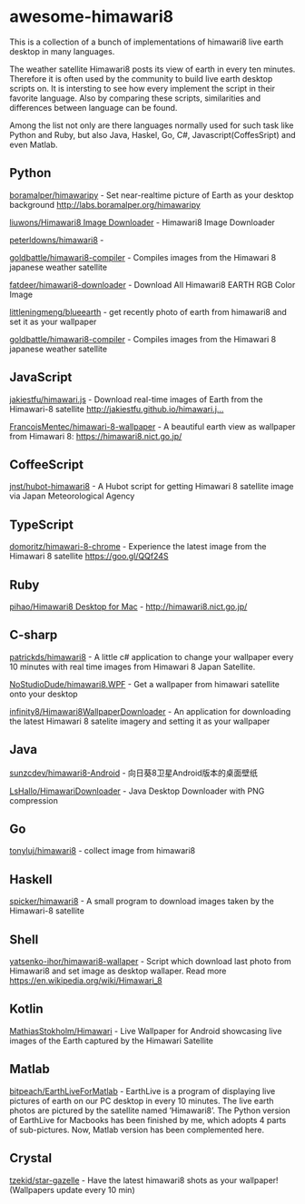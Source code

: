 # awesome-himawari8
This is a collection of a bunch of implementations of himawari8 live earth desktop in many languages.

The weather satellite Himawari8 posts its view of earth in every ten minutes. Therefore it is often used by the community to build live earth desktop scripts on. It is intersting to see how every implement the script in their favorite language. 
Also by comparing these scripts, similarities and differences between language can be found. 

Among the list not only are there languages normally used for such task like Python and Ruby, but also Java, Haskel, Go, C#, Javascript(CoffesSript) and even Matlab.

## Python

[boramalper/himawaripy](https://github.com/boramalper/himawaripy) - Set near-realtime picture of Earth as your desktop background http://labs.boramalper.org/himawaripy

[liuwons/Himawari8 Image Downloader](https://github.com/liuwons/himawari8downloader) - Himawari8 Image Downloader

[peterldowns/himawari8](https://github.com/peterldowns/himawari8) - 

[goldbattle/himawari8-compiler](https://github.com/goldbattle/himawari8-compiler) - Compiles images from the Himawari 8 japanese weather satellite

[fatdeer/himawari8-downloader](https://github.com/fatdeer/himawari8-downloader) - Download All Himawari8 EARTH RGB Color Image

[littleningmeng/blueearth](https://github.com/littleningmeng/blueearth) - get recently photo of earth from himawari8 and set it as your wallpaper

[goldbattle/himawari8-compiler](https://github.com/search?utf8=✓&q=himawari&type=Repositories) - Compiles images from the Himawari 8 japanese weather satellite

## JavaScript

[jakiestfu/himawari.js](https://github.com/jakiestfu/himawari.js) - Download real-time images of Earth from the Himawari-8 satellite http://jakiestfu.github.io/himawari.j…

[FrancoisMentec/himawari-8-wallpaper](https://github.com/FrancoisMentec/himawari-8-wallpaper) - A beautiful earth view as wallpaper from Himawari 8: https://himawari8.nict.go.jp/

## CoffeeScript

[jnst/hubot-himawari8](https://github.com/jnst/hubot-himawari8) - A Hubot script for getting Himawari 8 satellite image via Japan Meteorological Agency

## TypeScript
[domoritz/himawari-8-chrome](https://github.com/domoritz/himawari-8-chrome) - Experience the latest image from the Himawari 8 satellite https://goo.gl/QQf24S

## Ruby

[pihao/Himawari8 Desktop for Mac](https://github.com/pihao/himawari8-desktop) - http://himawari8.nict.go.jp/

## C-sharp
[patrickds/himawari8](https://github.com/patrickds/himawari8) - A little c# application to change your wallpaper every 10 minutes with real time images from Himawari 8 Japan Satellite.

[NoStudioDude/himawari8.WPF](https://github.com/NoStudioDude/himawari8.WPF) - Get a wallpaper from himawari satellite onto your desktop

[infinity8/Himawari8WallpaperDownloader](https://github.com/infinity8/Himawari8WallpaperDownloader) - An application for downloading the latest Himawari 8 satelite imagery and setting it as your wallpaper

## Java

[sunzcdev/himawari8-Android](https://github.com/sunzcdev/himawari8-Android) - 向日葵8卫星Android版本的桌面壁纸

[LsHallo/HimawariDownloader](https://github.com/LsHallo/HimawariDownloader) - Java Desktop Downloader with PNG compression

## Go

[tonyluj/himawari8](https://github.com/tonyluj/himawari8) - collect image from himawari8

## Haskell

[spicker/himawari8](https://github.com/spicker/himawari8) - A small program to download images taken by the Himawari-8 satellite

## Shell

[yatsenko-ihor/himawari8-wallaper](https://github.com/yatsenko-ihor/himawari8-wallaper) - Script which download last photo from Himawari8 and set image as desktop wallaper. Read more https://en.wikipedia.org/wiki/Himawari_8

## Kotlin

[MathiasStokholm/Himawari](https://github.com/MathiasStokholm/Himawari) - Live Wallpaper for Android showcasing live images of the Earth captured by the Himawari Satellite

## Matlab

[bitpeach/EarthLiveForMatlab](https://github.com/bitpeach/EarthLiveForMatlab) - EarthLive is a program of displaying live pictures of earth on our PC desktop in every 10 minutes. The live earth photos are pictured by the satellite named ’Himawari8’. The Python version of EarthLive for Macbooks has been finished by me, which adopts 4 parts of sub-pictures. Now, Matlab version has been complemented here.

## Crystal

[tzekid/star-gazelle](https://github.com/tzekid/star-gazelle) - Have the latest himawari8 shots as your wallpaper! (Wallpapers update every 10 min)
